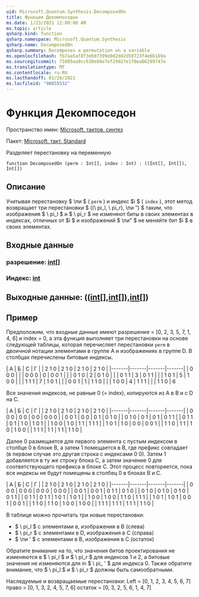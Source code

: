 ```yaml
---
uid: Microsoft.Quantum.Synthesis.DecomposedOn
title: Функция Декомпоседон
ms.date: 1/23/2021 12:00:00 AM
ms.topic: article
qsharp.kind: function
qsharp.namespace: Microsoft.Quantum.Synthesis
qsharp.name: DecomposedOn
qsharp.summary: Decomposes a permutation on a variable
ms.openlocfilehash: fb7aa5af8f3eb07399e0d2dd2d50723f4e6b169a
ms.sourcegitcommit: 71605ea9cc630e84e7ef29027e1f0ea06299747e
ms.translationtype: MT
ms.contentlocale: ru-RU
ms.lasthandoff: 01/26/2021
ms.locfileid: "98855532"
---
```

# <a name="decomposedon-function"></a>Функция Декомпоседон

Пространство имен: [Microsoft. тактов. синтез](xref:Microsoft.Quantum.Synthesis)

Пакет: [Microsoft. такт. Standard](https://nuget.org/packages/Microsoft.Quantum.Standard)


Разделяет перестановку на переменную

```qsharp
function DecomposedOn (perm : Int[], index : Int) : ((Int[], Int[]), Int[])
```


## <a name="description"></a>Описание

Учитывая перестановку $ \пи $ ( `perm` ) и индекс $i $ ( `index` ), этот метод возвращает три перестановки $ ((\ pi_l, \ pi_r), \пи ") $ таким, что изображения $ \ pi_l $ и $ \ pi_r $ не изменяют биты в своих элементах в индексах, отличных от $i $ и изображений $ \пи" $ не меняйте бит $i $ в своих элементах.

## <a name="input"></a>Входные данные

### <a name="perm--int"></a>разрешение: [int](xref:microsoft.quantum.lang-ref.int)[]




### <a name="index--int"></a>Индекс: [int](xref:microsoft.quantum.lang-ref.int)





## <a name="output--intintint"></a>Выходные данные: (([int](xref:microsoft.quantum.lang-ref.int)[],[int](xref:microsoft.quantum.lang-ref.int)[]),[int](xref:microsoft.quantum.lang-ref.int)[])



## <a name="example"></a>Пример

Предположим, что входные данные имеют разрешение = [0, 2, 3, 5, 7, 1, 4, 6] и index = 0, а эта функция выполняет три перестановки на основе следующей таблицы, которая перечисляет перестановки `perm` в двоичной нотации элементами в группе A и изображениях в группе D.  В столбцах перечислены битовые индексы.

|   A |   Б |   C |   Г |
| 2 1 0 | 2 1 0 | 2 1 0 | 2 1 0 |
|-------|-------|-------|-------|
| 0 0 0 |       |       | 0 0 0 | 0
| 0 0 1 |       |       | 0 1 0 | 2
| 0 1 0 |       |       | 0 1 1 | 3
| 0 1 1 |       |       | 1 0 1 | 5
| 1 0 0 |       |       | 1 1 1 | 7
| 1 0 1 |       |       | 0 0 1 | 1
| 1 1 0 |       |       | 1 0 0 | 4
| 1 1 1 |       |       | 1 1 0 | 6

Все значения индексов, не равные 0 (= index), копируются из A в B и с D на C.

|   A |   Б |   C |   Г |
| 2 1 0 | 2 1 0 | 2 1 0 | 2 1 0 |
|-------|-------|-------|-------|
| 0 0 0 | 0 0   | 0 0   | 0 0 0 |
| 0 0 1 | 0 0   | 0 1   | 0 1 0 |
| 0 1 0 | 0 1   | 0 1   | 0 1 1 |
| 0 1 1 | 0 1   | 1 0   | 1 0 1 |
| 1 0 0 | 1 0   | 1 1   | 1 1 1 |
| 1 0 1 | 1 0   | 0 0   | 0 0 1 |
| 1 1 0 | 1 1   | 1 0   | 1 0 0 |
| 1 1 1 | 1 1   | 1 1   | 1 1 0 |

Далее 0 размещается для первого элемента с пустым индексом в столбце 0 в блоке B, а затем 1 помещается в B, где префикс совпадает (в первом случае это другая строка с индексами 0 0).
Затем 1 добавляется в ту же строку блока C, а затем значение 0 для соответствующего префикса в блоке C.  Этот процесс повторяется, пока все индексы не будут помещены в столбец 0 в блоках B и C.

|   A |   Б |   C |   Г |
| 2 1 0 | 2 1 0 | 2 1 0 | 2 1 0 |
|-------|-------|-------|-------|
| 0 0 0 | 0 0 0 | 0 0 0 | 0 0 0 |
| 0 0 1 | 0 0 1 | 0 1 1 | 0 1 0 |
| 0 1 0 | 0 1 0 | 0 1 0 | 0 1 1 |
| 0 1 1 | 0 1 1 | 1 0 1 | 1 0 1 |
| 1 0 0 | 1 0 0 | 1 1 0 | 1 1 1 |
| 1 0 1 | 1 0 1 | 0 0 1 | 0 0 1 |
| 1 1 0 | 1 1 0 | 1 0 0 | 1 0 0 |
| 1 1 1 | 1 1 1 | 1 1 1 | 1 1 0 |

В таблице можно прочитать три новые перестановки:

- $ \ pi_l $ с элементами в, изображения в B (слева)
- $ \ pi_r $ с элементами в D, изображения в C (справа)
- $ \пи ' $ с элементами в B, изображения в C (остаток)

Обратите внимание на то, что значения битов проектирования не изменяются в $ \ pi_l $ и $ \ pi_r $ для индексов 1 и 2, а битовые значения не изменяются для in $ \ pi_ ' $ для индекса 0.  Также обратите внимание, что $ \ pi_l $ и $ \ pi_r $ должны быть самообратными.

Наследуемые и возвращаемые перестановки: Left = [0, 1, 2, 3, 4, 5, 6, 7] право = [0, 1, 3, 2, 4, 5, 7, 6] остаток = [0, 3, 2, 5, 6, 1, 4, 7]